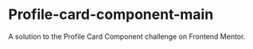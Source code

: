 # Profile-card-component-main
A solution to the Profile Card Component challenge on Frontend Mentor.
